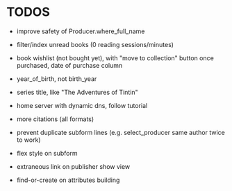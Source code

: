 # TODOS

- improve safety of Producer.where_full_name

- filter/index unread books (0 reading sessions/minutes)
- book wishlist (not bought yet), with "move to collection" button once purchased, date of purchase column
- year_of_birth, not birth_year
- series title, like "The Adventures of Tintin"

- home server with dynamic dns, follow tutorial

- more citations (all formats)

- prevent duplicate subform lines (e.g. select_producer same author twice to work)

- flex style on subform
- extraneous link on publisher show view

- find-or-create on attributes building
